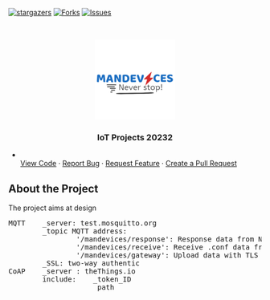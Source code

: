  
[![stargazers][stars-shield]][stars-url]
[![Forks][forks-shield]][forks-url]
[![Issues][issues-shield]][issues-url]

<!-- PROJECT LOGO -->
<br />

<p align="center">
  <a href="https://github.com/Kyuubi0323/IoT_20232">
    <img src="images/logo.png" alt="Logo" width="160" height="160">
  </a>

  <h3 align="center">IoT Projects 20232</h3>
  
*    <a href="https://github.com/Kyuubi0323/IoT_20232/"></a>
    <br />
    [View Code](.)
    ·
    [Report Bug](issues)
    ·
    [Request Feature](feature)
    ·
    [Create a Pull Request](pulls)
  </p>
</p>


## About the Project

The project aims at design

<pre>
MQTT    _server: test.mosquitto.org  
        _topic MQTT address:  
                '/mandevices/response': Response data from Node  
                '/mandevices/receive': Receive .conf data from user  
                '/mandevices/gateway': Upload data with TLS enabled  
        _SSL: two-way authentic  
CoAP    _server : theThings.io  
        include:    _token_ID  
                    _path 
</pre>
<!-- MARKDOWN LINKS & IMAGES -->

[forks-shield]:https://img.shields.io/github/forks/Kyuubi0323/IoT_20232
[forks-url]: https://github.com/Kyuubi0323/IoT_20232/network/members

[stars-shield]: https://img.shields.io/github/stars/Kyuubi0323/IoT_20232
[stars-url]: https://github.com/Kyuubi0323/IoT_20232/stargazers

[issues-shield]: https://img.shields.io/github/issues/Kyuubi0323/IoT_20232
[issues-url]: https://github.com/Kyuubi0323/IoT_20232/issues

